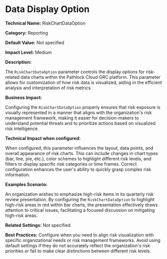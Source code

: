 # Data Display Option

**Technical Name:** RiskChartDataOption

**Category:** Reporting

**Default Value:** Not specified

**Impact Level:** Medium

**Description:**

The `RiskChartDataOption` parameter controls the display options for risk-related data charts within the Pathlock Cloud GRC platform. This parameter allows for customization of how risk data is visualized, aiding in the efficient analysis and interpretation of risk metrics.

**Business Impact:**

Configuring the `RiskChartDataOption` properly ensures that risk exposure is visually represented in a manner that aligns with the organization's risk management framework, making it easier for decision-makers to understand potential threats and to prioritize actions based on visualized risk intelligence. 

**Technical Impact when configured:**

When configured, this parameter influences the layout, data points, and overall appearance of risk charts. This can include changes in chart types (bar, line, pie, etc.), color schemes to highlight different risk levels, and filters to display specific risk categories or time frames. Correct configuration enhances the user's ability to quickly grasp complex risk information.

**Examples Scenario:**

An organization wishes to emphasize high-risk items in its quarterly risk review presentation. By configuring the `RiskChartDataOption` to highlight high-risk areas in red within bar charts, the presentation effectively draws attention to critical issues, facilitating a focused discussion on mitigating high-risk areas.

**Related Settings:** Not specified

**Best Practices:** Configure when you need to align risk visualization with specific organizational needs or risk management frameworks. Avoid using default settings if they do not accurately reflect the organization's risk priorities or fail to make clear distinctions between different risk levels.